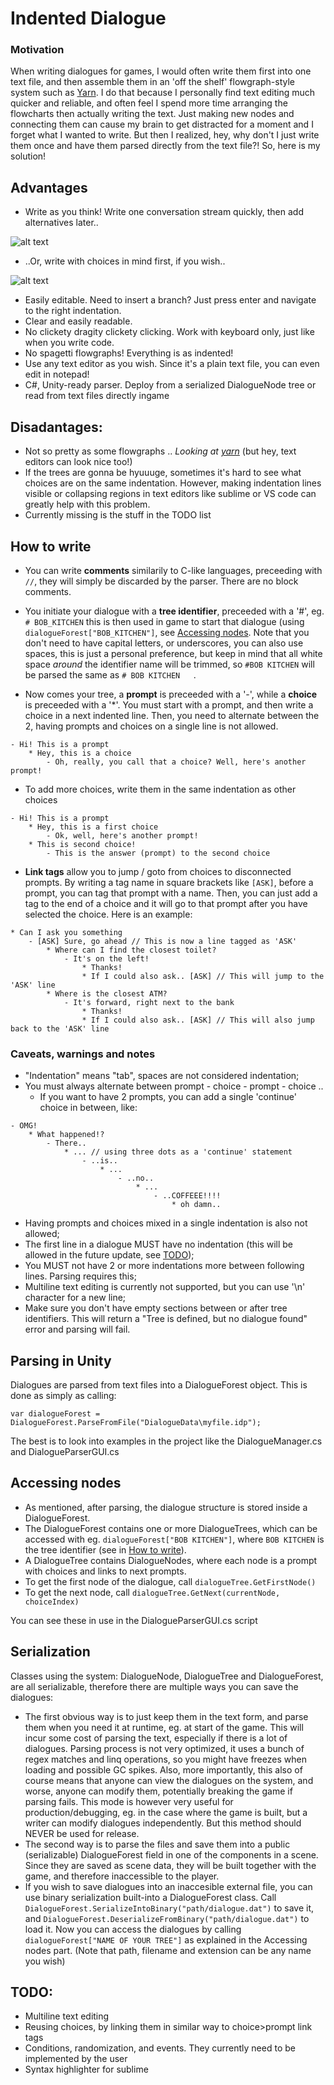 # Indented Dialogue

### Motivation

When writing dialogues for games, I would often write them first into one text file, and then assemble them in an 'off the shelf' flowgraph-style system such as [Yarn](https://github.com/InfiniteAmmoInc/Yarn). I do that because I personally find text editing much quicker and reliable, and often feel I spend more time arranging the flowcharts then actually writing the text. Just making new nodes and connecting them can cause my brain to get distracted for a moment and I forget what I wanted to write. But then I realized, hey, why don't I just write them once and have them parsed directly from the text file?!  So, here is my solution!

## Advantages
- Write as you think! Write one conversation stream quickly, then add alternatives later..

![alt text](https://i.imgur.com/EoHmodH.gif "Write as you think")

- ..Or, write with choices in mind first, if you wish..

![alt text](https://i.imgur.com/Dlja0EQ.gif "Write as you choose")

- Easily editable. Need to insert a branch? Just press enter and navigate to the right indentation.
- Clear and easily readable.
- No clickety dragity clickety clicking. Work with keyboard only, just like when you write code.
- No spagetti flowgraphs! Everything is as indented!
- Use any text editor as you wish. Since it's a plain text file, you can even edit in notepad!
- C#, Unity-ready parser. Deploy from a serialized DialogueNode tree or read from text files directly ingame

## Disadantages:
- Not so pretty as some flowgraphs .. *Looking at [yarn](https://github.com/InfiniteAmmoInc/Yarn)* (but hey, text editors can look nice too!)
- If the trees are gonna be hyuuuge, sometimes it's hard to see what choices are on the same indentation. However, making indentation lines visible or collapsing regions in text editors like sublime or VS code can greatly help with this problem.
- Currently missing is the stuff in the TODO list


## How to write
- You can write __comments__ similarily to C-like languages, preceeding with ```//```, they will simply be discarded by the parser. There are no block comments.

- You initiate your dialogue with a __tree identifier__, preceeded with a '#', eg. ```# BOB_KITCHEN``` this is then used in game to start that dialogue (using ```dialogueForest["BOB_KITCHEN"]```, see [Accessing nodes](#accessing-nodes). Note that you don't need to have capital letters, or underscores, you can also use spaces, this is just a personal preference, but keep in mind that all white space *around* the identifier name will be trimmed, so ```#BOB KITCHEN``` will be parsed the same as ```# BOB KITCHEN   ```.

- Now comes your tree, a __prompt__ is preceeded with a '-', while a __choice__ is preceeded with a '*'. You must start with a prompt, and then write a choice in a next indented line. Then, you need to alternate between the 2, having prompts and choices on a single line is not allowed.

```
- Hi! This is a prompt
	* Hey, this is a choice
		- Oh, really, you call that a choice? Well, here's another prompt!
  ```
  
- To add more choices, write them in the same indentation as other choices

```
- Hi! This is a prompt
	* Hey, this is a first choice
		- Ok, well, here's another prompt!
	* This is second choice!
		- This is the answer (prompt) to the second choice
```

- __Link tags__ allow you to jump / goto from choices to disconnected prompts. By writing a tag name in square brackets like ```[ASK]```, before a prompt, you can tag that prompt with a name. Then, you can just add a tag to the end of a choice and it will go to that prompt after you have selected the choice. Here is an example:

```
* Can I ask you something
	- [ASK] Sure, go ahead // This is now a line tagged as 'ASK'
		* Where can I find the closest toilet?
			- It's on the left!
				* Thanks!
				* If I could also ask.. [ASK] // This will jump to the 'ASK' line
		* Where is the closest ATM?
			- It's forward, right next to the bank
				* Thanks!
				* If I could also ask.. [ASK] // This will also jump back to the 'ASK' line
```

### Caveats, warnings and notes
- "Indentation" means "tab", spaces are not considered indentation;
- You must always alternate between prompt - choice - prompt - choice ..
	- If you want to have 2 prompts, you can add a single 'continue' choice in between, like:
```
- OMG!
	* What happened!?
		- There..
			* ... // using three dots as a 'continue' statement
				- ..is..
					* ...
						- ..no..
							* ...
								- ..COFFEEE!!!!
									* oh damn..
```
- Having prompts and choices mixed in a single indentation is also not allowed;
- The first line in a dialogue MUST have no indentation (this will be allowed in the future update, see [TODO](#todo));
- You MUST not have 2 or more indentations more between following lines. Parsing requires this;
- Multiline text editing is currently not supported, but you can use '\n' character for a new line;
- Make sure you don't have empty sections between or after tree identifiers. This will return a "Tree is defined, but no dialogue found" error and parsing will fail.

## Parsing in Unity
Dialogues are parsed from text files into a DialogueForest object. This is done as simply as calling:
```
var dialogueForest = DialogueForest.ParseFromFile("DialogueData\myfile.idp");
```
The best is to look into examples in the project like the DialogueManager.cs and DialogueParserGUI.cs

## Accessing nodes
- As mentioned, after parsing, the dialogue structure is stored inside a DialogueForest. 
- The DialogueForest contains one or more DialogueTrees, which can be accessed with eg. ```dialogueForest["BOB KITCHEN"]```, where ```BOB KITCHEN``` is the tree identifier (see in [How to write](#how-to-write)).
- A DialogueTree contains DialogueNodes, where each node is a prompt with choices and links to next prompts.
- To get the first node of the dialogue, call ```dialogueTree.GetFirstNode()```
- To get the next node, call ```dialogueTree.GetNext(currentNode, choiceIndex)```

You can see these in use in the DialogueParserGUI.cs script

## Serialization
Classes using the system: DialogueNode, DialogueTree and DialogueForest, are all serializable, therefore there are multiple ways you can save the dialogues:
- The first obvious way is to just keep them in the text form, and parse them when you need it at runtime, eg. at start of the game. This will incur some cost of parsing the text, especially if there is a lot of dialogues. Parsing process is not very optimized, it uses a bunch of regex matches and linq operations, so you might have freezes when loading and possible GC spikes. Also, more importantly, this also of course means that anyone can view the dialogues on the system, and worse, anyone can modify them, potentially breaking the game if parsing fails. This mode is however very useful for production/debugging, eg. in the case where the game is built, but a writer can modify dialogues independently. But this method should NEVER be used for release.
- The second way is to parse the files and save them into a public (serializable) DialogueForest field in one of the components in a scene. Since they are saved as scene data, they will be built together with the game, and therefore inaccessible to the player.
- If you wish to save dialogues into an inaccesible external file, you can use binary serialization built-into a DialogueForest class. Call ```DialogueForest.SerializeIntoBinary("path/dialogue.dat")``` to save it, and ```DialogueForest.DeserializeFromBinary("path/dialogue.dat")``` to load it. Now you can access the dialogues by calling ```dialogueForest["NAME OF YOUR TREE"]``` as explained in the Accessing nodes part. (Note that path, filename and extension can be any name you wish)

## TODO:
- Multiline text editing
- Reusing choices, by linking them in similar way to choice>prompt link tags
- Conditions, randomization, and events. They currently need to be implemented by the user
- Syntax highlighter for sublime
